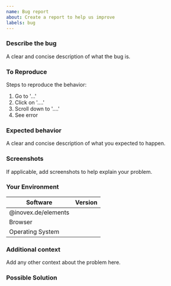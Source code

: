 ```yaml
---
name: Bug report
about: Create a report to help us improve
labels: bug
---
```


### Describe the bug

A clear and concise description of what the bug is.

### To Reproduce

Steps to reproduce the behavior:

1. Go to '...'
2. Click on '....'
3. Scroll down to '....'
4. See error

### Expected behavior

A clear and concise description of what you expected to happen.

### Screenshots

If applicable, add screenshots to help explain your problem.

### Your Environment

<!-- Please fill out the table below -->

| Software            | Version |
| ------------------- | ------- |
| @inovex.de/elements |
| Browser             |
| Operating System    |

### Additional context

Add any other context about the problem here.

### Possible Solution

<!-- If you have already found a possible solution to the issue, please describe it here -->
